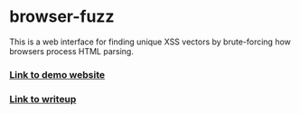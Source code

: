 # browser-fuzz
This is a web interface for finding unique XSS vectors by brute-forcing how browsers process HTML parsing.

### [Link to demo website](https://dceit.github.io/browser-fuzzer/fuzzer.html)

### [Link to writeup](https://dceit.github.io/blog/2025/02/04/xss-research.html)
